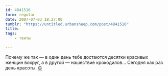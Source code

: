 ```yaml
---
id: 4841516
form: regular
date: 2007-07-03 18:27:00
tumblr: "https://untitled.urbansheep.com/post/4841516"
title:
tags:
    - твиты

---
```


<p>Почему же так — в один день тебе достаются десятки красивых женщин вокруг, а в другой — нашествие крокодилов&hellip; Сегодня как раз день красоты. <a href="http://twitter.com/urbansheep/statuses/132520982">☮</a></p>

